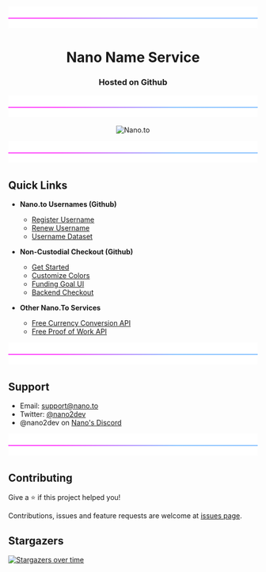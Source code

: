 ![line](https://github.com/fwd/n2/raw/master/.github/line.png)

<h1 align="center">Nano Name Service</h1>
<h3 align="center">Hosted on Github</h3>

![line](https://github.com/fwd/n2/raw/master/.github/line.png)

<p align="center">
  <img src="https://github.com/fwd/nano/raw/master/dist/images/funding.png" alt="Nano.to" />
</p>

![line](https://github.com/fwd/n2/raw/master/.github/line.png)

## Quick Links

- **Nano.to Usernames (Github)**
  - [Register Username](https://github.com/fwd/nano-to/blob/master/docs/username.md)
  - [Renew Username](https://github.com/fwd/nano-to/blob/master/docs/username.md#renewal)
  - [Username Dataset](https://github.com/fwd/nano-to/blob/master/docs/username.md#dataset)

- **Non-Custodial Checkout (Github)**
  - [Get Started](https://github.com/fwd/nano-to/blob/master/docs/checkout.md)
  - [Customize Colors](https://github.com/fwd/nano-to/blob/master/docs/checkout.md#customize-colors)
  - [Funding Goal UI](https://github.com/fwd/nano-to/blob/master/docs/checkout.md#checkout-funding-ui)
  - [Backend Checkout](https://github.com/fwd/nano-to/blob/master/docs/checkout.md#checkout-via-post)

- **Other Nano.To Services**
  - [Free Currency Conversion API](https://github.com/fwd/nano-to/blob/master/docs/price.md#price-api)
  - [Free Proof of Work API](https://github.com/fwd/nano-to/blob/master/docs/pow.md)

![line](https://github.com/fwd/n2/raw/master/.github/line.png)

## Support

- Email: support@nano.to
- Twitter: [@nano2dev](https://twitter.com/nano2dev)
- @nano2dev on [Nano's Discord](https://discord.com/invite/RNAE2R9) 

![line](https://github.com/fwd/n2/raw/master/.github/line.png)

## Contributing

Give a ⭐️ if this project helped you!

Contributions, issues and feature requests are welcome at [issues page](https://github.com/fwd/nano-to/issues).

## Stargazers

[![Stargazers over time](https://starchart.cc/fwd/nano-to.svg)](https://github.com/fwd/nano-to)
